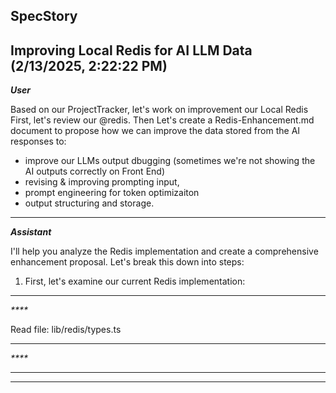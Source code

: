## SpecStory

## Improving Local Redis for AI LLM Data (2/13/2025, 2:22:22 PM)

_**User**_

Based on our ProjectTracker, let's work on improvement our Local Redis
First, let's review our  @redis. Then Let's create a Redis-Enhancement.md document to propose how we can improve the data stored from the AI responses to:
-  improve our LLMs output dbugging (sometimes we're not showing the AI outputs correctly on Front End)
- revising & improving prompting input, 
- prompt engineering for token optimizaiton
- output structuring and storage.



---

_**Assistant**_

I'll help you analyze the Redis implementation and create a comprehensive enhancement proposal. Let's break this down into steps:

1. First, let's examine our current Redis implementation:

---

_****_

Read file: lib/redis/types.ts

---

_****_



---



---

